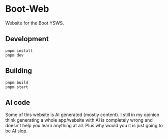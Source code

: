 # Boot-Web
Website for the Boot YSWS.

## Development
```
pnpm install
pnpm dev
```
## Building
```
pnpm build
pnpm start
```

## AI code
Some of this website is AI generated (mostly content). I still in my opinion think generating a whole app/website with AI is completely wrong and doesn't help you learn anything at all. Plus why would you it is just going to be AI slop.

